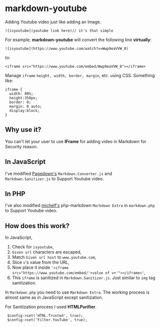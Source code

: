 # markdown-youtube
Adding Youtube video just like adding an Image.

    ![isyoutube](youtube link here)// it's that simple
For example, **markdown-youtube** will convert the following line **virtually**:

    ![isyoutube](https://www.youtube.com/watch?v=Wwp9eaVVW_8)
to:

    <iframe src="https://www.youtube.com/embed/Wwp9eaVVW_8"></iframe>
Manage `iframe` `height, width, border, margin`, etc. using CSS. Something like:

    iframe {
      width: 80%;
      height:350px;
      border: 0;
      margin: 0 auto;
      display:block;
    }
## Why use it?
You can't let your user to use **IFrame** for adding video in Markdown for Security reason.

## In JavaScript
I've modified [Pagedown's](https://code.google.com/p/pagedown/) `Markdown.Converter.js` and `Markdown.Sanitizer.js` to Support Youtube video.

## In PHP
I've also modified [michelf's](https://github.com/michelf/php-markdown) php-markdown `Markdown Extra` in `markdown.php` to Support Youtube video.

## How does this work?
In JavaScript,

1. Check for `isyoutube`,
2. `Given url` characters are escaped,
3. Match `Given url host` to `www.youtube.com`,
4. Slice `v`'s value from the URL,
5. Now place it inside `'<iframe src="https://www.youtube.com/embed/'+value of v+'"></iframe>'`,
6. This `iframe` is sanitized in `Markdown.Sanitizer.js`. Just similar to `img` tag sanitization.

In `Markdown.php` you need to use `Markdown Extra`. The working process is almost same as in JavaScript except sanitization.

For Sanitization process I used **HTMLPurifier**.

     $config->set('HTML.Trusted', true);
     $config->set('Filter.YouTube', true);
